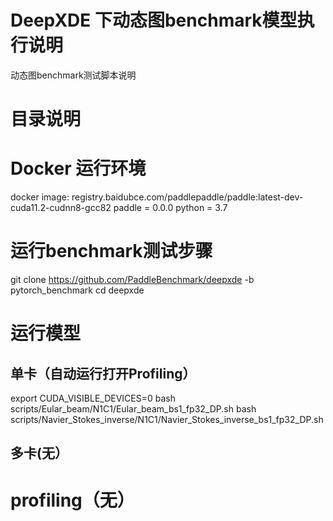 # DeepXDE 下动态图benchmark模型执行说明
动态图benchmark测试脚本说明
# 目录说明 
# Docker 运行环境
docker image: registry.baidubce.com/paddlepaddle/paddle:latest-dev-cuda11.2-cudnn8-gcc82
paddle = 0.0.0
python = 3.7
# 运行benchmark测试步骤
git clone https://github.com/PaddleBenchmark/deepxde -b pytorch_benchmark
cd deepxde
# 运行模型
## 单卡（自动运行打开Profiling）
export CUDA_VISIBLE_DEVICES=0 
bash scripts/Eular_beam/N1C1/Eular_beam_bs1_fp32_DP.sh 
bash scripts/Navier_Stokes_inverse/N1C1/Navier_Stokes_inverse_bs1_fp32_DP.sh 
## 多卡(无）
# profiling（无）
